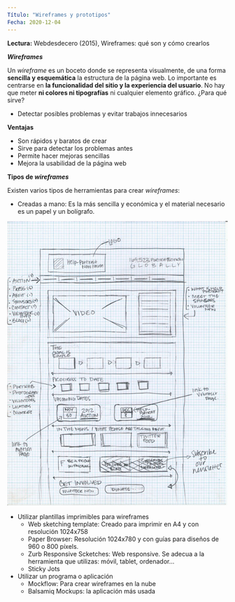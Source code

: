```yaml
---
Título: "Wireframes y prototipos"
Fecha: 2020-12-04
---
```

__Lectura:__ Webdesdecero (2015), Wireframes: qué son y cómo crearlos

__*Wireframes*__

Un *wireframe* es un boceto donde se representa visualmente, de una forma __sencilla y esquemática__ la estructura de la página web. 
Lo importante es centrarse en __la funcionalidad del sitio y la experiencia del usuario__.
No hay que meter __ni colores ni tipografías__ ni cualquier elemento gráfico.
¿Para qué sirve?
* Detectar posibles problemas y evitar trabajos innecesarios

__Ventajas__

* Son rápidos y baratos de crear
* Sirve para detectar los problemas antes
* Permite hacer mejoras sencillas
* Mejora la usabilidad de la página web

__Tipos de *wireframes*__

Existen varios tipos de herramientas para crear *wireframes*:
* Creadas a mano: Es la más sencilla y económica y el material necesario es un papel y un bolígrafo.

![paperekoa](paperekoa.jpg)

* Utilizar plantillas imprimibles para wireframes
    * Web sketching template: Creado para imprimir en A4 y con resolución 1024x758
    * Paper Browser: Resolución 1024x780 y con guías para diseños de 960 o 800 píxels.
    * Zurb Responsive Scketches: Web responsive. Se adecua a la herramienta que utilizas: móvil, tablet, ordenador...
    * Sticky Jots
* Utilizar un programa o aplicación
    * Mockflow: Para crear wireframes en la nube
    * Balsamiq Mockups: la aplicación más usada



